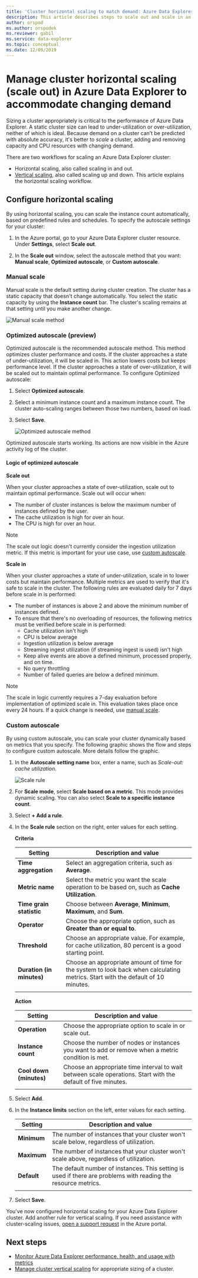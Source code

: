 ```yaml
---
title: 'Cluster horizontal scaling to match demand: Azure Data Explorer'
description: This article describes steps to scale out and scale in an Azure Data Explorer cluster based on changing demand.
author: orspod
ms.author: orspodek
ms.reviewer: gabil
ms.service: data-explorer
ms.topic: conceptual
ms.date: 12/09/2019
---
```


# Manage cluster horizontal scaling (scale out) in Azure Data Explorer to accommodate changing demand

Sizing a cluster appropriately is critical to the performance of Azure Data Explorer. A static cluster size can lead to under-utilization or over-utilization, neither of which is ideal. Because demand on a cluster can’t be predicted with absolute accuracy, it's better to *scale* a cluster, adding and removing capacity and CPU resources with changing demand. 

There are two workflows for scaling an Azure Data Explorer cluster: 
* Horizontal scaling, also called scaling in and out.
* [Vertical scaling](manage-cluster-vertical-scaling.md), also called scaling up and down.
This article explains the horizontal scaling workflow.

## Configure horizontal scaling

By using horizontal scaling, you can scale the instance count automatically, based on predefined rules and schedules. To specify the autoscale settings for your cluster:

1. In the Azure portal, go to your Azure Data Explorer cluster resource. Under **Settings**, select **Scale out**. 

2. In the **Scale out** window, select the autoscale method that you want: **Manual scale**, **Optimized autoscale**, or **Custom autoscale**.

### Manual scale

Manual scale is the default setting during cluster creation. The cluster has a static capacity that doesn't change automatically. You select the static capacity by using the **Instance count** bar. The cluster's scaling remains at that setting until you make another change.

   ![Manual scale method](media/manage-cluster-horizontal-scaling/manual-scale-method.png)

### Optimized autoscale (preview)

Optimized autoscale is the recommended autoscale method. This method optimizes cluster performance and costs. If the cluster approaches a state of under-utilization, it will be scaled in. This action lowers costs but keeps performance level. If the cluster approaches a state of over-utilization, it will be scaled out to maintain optimal performance. To configure Optimized autoscale:

1. Select **Optimized autoscale**. 

1. Select a minimum instance count and a maximum instance count. The cluster auto-scaling ranges between those two numbers, based on load.

1. Select **Save**.

   ![Optimized autoscale method](media/manage-cluster-horizontal-scaling/optimized-autoscale-method.png)

Optimized autoscale starts working. Its actions are now visible in the Azure activity log of the cluster.

#### Logic of optimized autoscale 

**Scale out**

When your cluster approaches a state of over-utilization, scale out to maintain optimal performance. Scale out will occur when:
* The number of cluster instances is below the maximum number of instances defined by the user.
* The cache utilization is high for over an hour.
* The CPU is high for over an hour.

> [!NOTE]
> The scale out logic doesn't currently consider the ingestion utilization metric. If this metric is important for your use case, use [custom autoscale](#custom-autoscale).

**Scale in**

When your cluster approaches a state of under-utilization, scale in to lower costs but maintain performance. Multiple metrics are used to verify that it's safe to scale in the cluster. The following rules are evaluated daily for 7 days before scale in is performed:
* The number of instances is above 2 and above the minimum number of instances defined.
* To ensure that there's no overloading of resources, the following metrics must be verified before scale in is performed: 
    * Cache utilization isn't high
    * CPU is below average 
    * Ingestion utilization is below average 
    * Streaming ingest utilization (if streaming ingest is used) isn't high
    * Keep alive events are above a defined minimum, processed properly, and on time.
    * No query throttling 
    * Number of failed queries are below a defined minimum.

> [!NOTE]
> The scale in logic currently requires a 7-day evaluation before implementation of optimized scale in. This evaluation takes place once every 24 hours. If a quick change is needed, use [manual scale](#manual-scale).

### Custom autoscale

By using custom autoscale, you can scale your cluster dynamically based on metrics that you specify. The following graphic shows the flow and steps to configure custom autoscale. More details follow the graphic.

1. In the **Autoscale setting name** box, enter a name, such as *Scale-out: cache utilization*. 

   ![Scale rule](media/manage-cluster-horizontal-scaling/custom-autoscale-method.png)

2. For **Scale mode**, select **Scale based on a metric**. This mode provides dynamic scaling. You can also select **Scale to a specific instance count**.

3. Select **+ Add a rule**.

4. In the **Scale rule** section on the right, enter values for each setting.

    **Criteria**

    | Setting | Description and value |
    | --- | --- |
    | **Time aggregation** | Select an aggregation criteria, such as **Average**. |
    | **Metric name** | Select the metric you want the scale operation to be based on, such as **Cache Utilization**. |
    | **Time grain statistic** | Choose between **Average**, **Minimum**, **Maximum**, and **Sum**. |
    | **Operator** | Choose the appropriate option, such as **Greater than or equal to**. |
    | **Threshold** | Choose an appropriate value. For example, for cache utilization, 80 percent is a good starting point. |
    | **Duration (in minutes)** | Choose an appropriate amount of time for the system to look back when calculating metrics. Start with the default of 10 minutes. |
    |  |  |

    **Action**

    | Setting | Description and value |
    | --- | --- |
    | **Operation** | Choose the appropriate option to scale in or scale out. |
    | **Instance count** | Choose the number of nodes or instances you want to add or remove when a metric condition is met. |
    | **Cool down (minutes)** | Choose an appropriate time interval to wait between scale operations. Start with the default of five minutes. |
    |  |  |

5. Select **Add**.

6. In the **Instance limits** section on the left, enter values for each setting.

    | Setting | Description and value |
    | --- | --- |
    | **Minimum** | The number of instances that your cluster won't scale below, regardless of utilization. |
    | **Maximum** | The number of instances that your cluster won't scale above, regardless of utilization. |
    | **Default** | The default number of instances. This setting is used if there are problems with reading the resource metrics. |
    |  |  |

7. Select **Save**.

You've now configured horizontal scaling for your Azure Data Explorer cluster. Add another rule for vertical scaling. If you need assistance with cluster-scaling issues, [open a support request](https://portal.azure.com/#blade/Microsoft_Azure_Support/HelpAndSupportBlade/overview) in the Azure portal.

## Next steps

* [Monitor Azure Data Explorer performance, health, and usage with metrics](using-metrics.md)
* [Manage cluster vertical scaling](manage-cluster-vertical-scaling.md) for appropriate sizing of a cluster.
